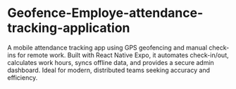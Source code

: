 # Geofence-Employe-attendance-tracking-application
A mobile attendance tracking app using GPS geofencing and manual check-ins for remote work. Built with React Native Expo, it automates check-in/out, calculates work hours, syncs offline data, and provides a secure admin dashboard. Ideal for modern, distributed teams seeking accuracy and efficiency.
